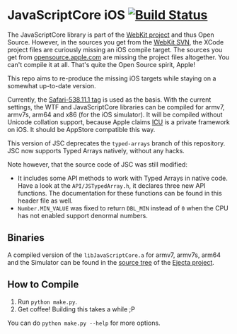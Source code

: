 # JavaScriptCore iOS [![Build Status](https://travis-ci.org/ingo/JavaScriptCore-iOS.svg)](https://travis-ci.org/ingo/JavaScriptCore-iOS)

The JavaScriptCore library is part of the [WebKit project](http://www.webkit.org/) and thus Open Source. However, in the sources you get from the [WebKit SVN](https://svn.webkit.org/repository/webkit/trunk), the XCode project files are curiously missing an iOS compile target. The sources you get from [opensource.apple.com](http://opensource.apple.com/release/ios-601/) are missing the project files altogether. You can't compile it at all. That's quite the Open Source spirit, Apple!

This repo aims to re-produce the missing iOS targets while staying on a somewhat up-to-date version.

Currently, the [Safari-538.11.1 tag](https://svn.webkit.org/repository/webkit/tags/Safari-538.11.1/) is used as the basis. With the current settings, the WTF and JavaScriptCore libraries can be compiled for armv7, armv7s, arm64 and x86 (for the iOS simulator). It will be compiled without Unicode collation support, because Apple claims [ICU](http://site.icu-project.org/) is a private framework on iOS. It should be AppStore compatible this way.

This version of JSC deprecates the `typed-arrays` branch of this repository. JSC now supports Typed Arrays natively, without any hacks.

Note however, that the source code of JSC was still modified:

- It includes some API methods to work with Typed Arrays in native code. Have a look at the `API/JSTypedArray.h`, it declares three new API functions. The documentation for these functions can be found in this header file as well.
- `Number.MIN_VALUE` was fixed to return `DBL_MIN` instead of `0` when the CPU has not enabled support denormal numbers.

## Binaries

A compiled version of the `libJavaScriptCore.a` for armv7, armv7s, arm64 and the Simulator can be found in the [source tree](https://github.com/phoboslab/Ejecta/tree/master/Source/lib) of the [Ejecta project](https://github.com/phoboslab/Ejecta).

## How to Compile

1. Run `python make.py`.
2. Get coffee! Building this takes a while ;P

You can do `python make.py --help` for more options.
